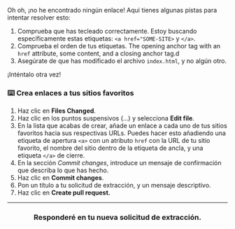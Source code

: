 Oh oh, ¡no he encontrado ningún enlace! Aquí tienes algunas pistas para intentar resolver esto:

1. Comprueba que has tecleado correctamente. Estoy buscando específicamente estas etiquetas: `<a href="SOME-SITE>` y `</a>`.
2. Comprueba el orden de tus etiquetas. The opening anchor tag with an `href` attribute, some content, and a closing anchor tag.d
3. Asegúrate de que has modificado el archivo `index.html`, y no algún otro. 

¡Inténtalo otra vez!

### :keyboard: Crea enlaces a tus sitios favoritos

1. Haz clic en **Files Changed**.
1. Haz clic en los puntos suspensivos (...) y selecciona **Edit file**.
1. En la lista que acabas de crear, añade un enlace a cada uno de tus sitios favoritos hacia sus respectivas URLs. Puedes hacer esto añadiendo una etiqueta de apertura `<a>` con un atributo `href` con la URL de tu sitio favorito, el nombre del sitio dentro de la etiqueta de ancla, y una etiqueta `</a>` de cierre. 
1. En la sección _Commit changes_, introduce un mensaje de confirmación que describa lo que has hecho.
2. Haz clic en **Commit changes**.
1. Pon un título a tu solicitud de extracción, y un mensaje descriptivo.
1. Haz clic en **Create pull request.**

<hr>
<h3 align="center">Responderé en tu nueva solicitud de extracción.</h3>
